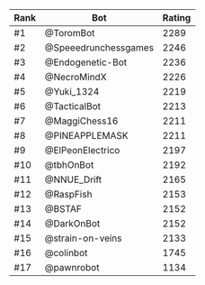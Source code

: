 Rank|Bot|Rating
---|---|---
#1|@ToromBot|2289
#2|@Speeedrunchessgames|2246
#3|@Endogenetic-Bot|2236
#4|@NecroMindX|2226
#5|@Yuki_1324|2219
#6|@TacticalBot|2213
#7|@MaggiChess16|2211
#8|@PINEAPPLEMASK|2211
#9|@ElPeonElectrico|2197
#10|@tbhOnBot|2192
#11|@NNUE_Drift|2165
#12|@RaspFish|2153
#13|@BSTAF|2152
#14|@DarkOnBot|2152
#15|@strain-on-veins|2133
#16|@colinbot|1745
#17|@pawnrobot|1134
